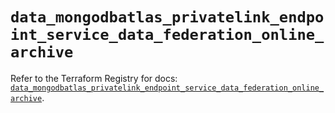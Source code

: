 # `data_mongodbatlas_privatelink_endpoint_service_data_federation_online_archive`

Refer to the Terraform Registry for docs: [`data_mongodbatlas_privatelink_endpoint_service_data_federation_online_archive`](https://registry.terraform.io/providers/mongodb/mongodbatlas/1.35.0/docs/data-sources/privatelink_endpoint_service_data_federation_online_archive).
